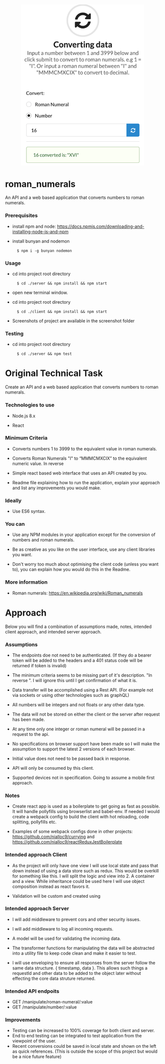 <p align="center">
    <img src="https://raw.githubusercontent.com/nialloc9/roman_numerals/master/screenshots/convert16.png" alt='coverting 16 to roman numerals' width="400">
</p>

# roman_numerals

An API and a web based application that converts numbers to roman numerals.

### Prerequisites

- install npm and node: <a href="https://docs.npmjs.com/downloading-and-installing-node-js-and-npm">https://docs.npmjs.com/downloading-and-installing-node-js-and-npm</a>

- install bunyan and nodemon

        $ npm i -g bunyan nodemon

### Usage

- cd into project root directory

        $ cd ./server && npm install && npm start

- open new terminal window.

- cd into project root directory

        $ cd ./client && npm install && npm start

- Screenshots of project are available in the screenshot folder

### Testing

- cd into project root directory

        $ cd ./server && npm test

# Original Technical Task

Create an API and a web based application that converts numbers to roman numerals.

### Technologies to use

- Node.js 8.x

- React

### Minimum Criteria

- Converts numbers 1 to 3999 to the equivalent value in roman numerals.

- Converts Roman Numerals "I" to “MMMCMXCIX” to the equivalent numeric value. In reverse

- Simple react based web interface that uses an API created by you.

- Readme file explaining how to run the application, explain your approach and list any improvements you would make.

### Ideally

- Use ES6 syntax.

### You can

- Use any NPM modules in your application except for the conversion of numbers and roman numerals.

- Be as creative as you like on the user interface, use any client libraries you want.

- Don't worry too much about optimising the client code (unless you want to), you can explain how you would do this in the Readme.

### More information

- Roman numerals: <a href="https://en.wikipedia.org/wiki/Roman_numerals">https://en.wikipedia.org/wiki/Roman_numerals</a>

# Approach

Below you will find a combination of assumptions made, notes, intended client approach, and intended server approach.

### Assumptions

- The endpoints doe not need to be authenticated. (If they do a bearer token will be added to the headers and a 401 status code will be returned if token is invalid)

- The minimum criteria seems to be missing part of it's description. "In reverse ". I will ignore this until I get confirmation of what it is.

- Data transfer will be accomplished using a Rest API. (For example not via sockets or using other technologies such as graphQL)

- All numbers will be integers and not floats or any other data type.

- The data will not be stored on either the client or the server after request has been made.

- At any time only one integer or roman numeral will be passed in a request to the api.

- No specifications on browser support have been made so I will make the assumption to support the latest 2 versions of each browser.

- Initial value does not need to be passed back in response.

- API will only be consumed by this client.

- Supported devices not in specification. Going to assume a mobile first approach.

### Notes

- Create react app is used as a boilerplate to get going as fast as possible. It will handle pollyfills using browserlist and babel-env. If needed I would create a webpack config to build the client with hot reloading, code splitting, pollyfills etc.

- Examples of some webpack configs done in other projects: <a href="https://github.com/nialloc9/currying">https://github.com/nialloc9/currying</a> and <a href="https://github.com/nialloc9/reactReduxJestBoilerplate">https://github.com/nialloc9/reactReduxJestBoilerplate</a>

### Intended approach Client

- As the project will only have one view I will use local state and pass that down instead of using a data store such as redux. This would be overkill for something like this. I will split the logic and view into 2. A container and a view. While inheritance could be used here I will use object composition instead as react favors it.

- Validation will be custom and created using

### Intended approach Server

- I will add middleware to prevent cors and other security issues.

- I will add middleware to log all incoming requests.

- A model will be used for validating the incoming data.

- The transformer functions for manipulating the data will be abstracted into a utility file to keep code clean and make it easier to test.

- I will use enveloping to ensure all responses from the server follow the same data structure. { timestamp, data }. This allows such things a requestId and other data to be added to the object later without effecting the core data struture returned.

### Intended API endpoits

- GET /manipulate/roman-numeral/:value
- GET /manipulate/number/:value

### Improvements

- Testing can be increased to 100% coverage for both client and server.
- End to end testing can be integrated to test application from the viewpoint of the user.
- Recent conversions could be saved in local state and shown on the left as quick references. (This is outside the scope of this project but would be a nice future feature)
